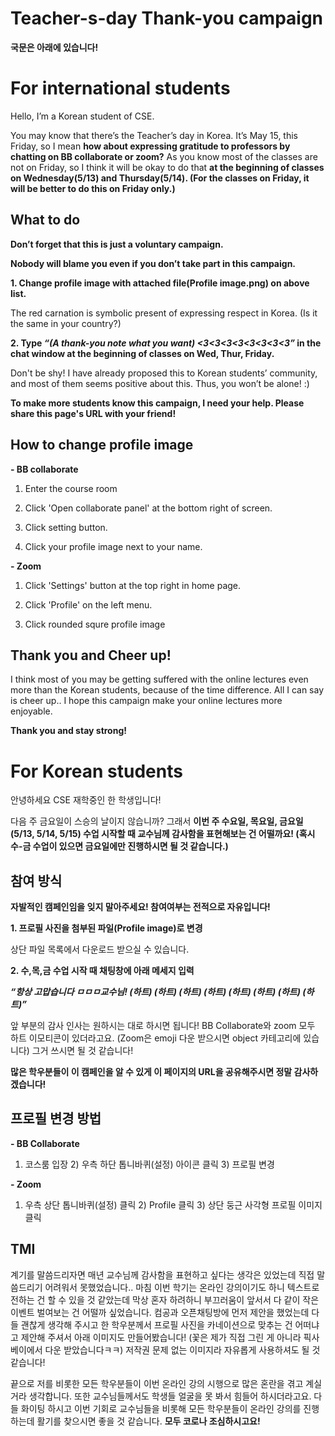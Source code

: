 # Teacher-s-day Thank-you campaign

**국문은 아래에 있습니다!**

# For international students

Hello, I’m a Korean student of CSE.

 You may know that there’s the Teacher’s day in Korea. It’s May 15, this Friday, so I mean **how about expressing gratitude to professors by chatting on BB collaborate or zoom?** As you know most of the classes are not on Friday, so I think it will be okay to do that **at the beginning of classes on Wednesday(5/13) and Thursday(5/14). (For the classes on Friday, it will be better to do this on Friday only.)**
 
## What to do

**Don’t forget that this is just a voluntary campaign.**

**Nobody will blame you even if you don’t take part in this campaign.**

**1. Change profile image with attached file(Profile image.png) on above list.**

The red carnation is symbolic present of expressing respect in Korea. (Is it the same in your country?)

**2. Type *“(A thank-you note what you want) <3<3<3<3<3<3<3<3”* in the chat window at the beginning of classes on Wed, Thur, Friday.**

Don't be shy! I have already proposed this to Korean students’ community, and most of them seems positive about this. Thus, you won’t be alone! :)

**To make more students know this campaign, I need your help. Please share this page's URL with your friend!**

## How to change profile image
**- BB collaborate**

 1) Enter the course room
 
 2) Click 'Open collaborate panel' at the bottom right of screen.
 
 3) Click setting button.
 
 4) Click your profile image next to your name.
 
**- Zoom**

1) Click 'Settings' button at the top right in home page.

2) Click 'Profile' on the left menu.

3) Click rounded squre profile image 

## Thank you and Cheer up!

I think most of you may be getting suffered with the online lectures even more than the Korean students, because of the time difference. All I can say is cheer up.. I hope this campaign make your online lectures more enjoyable.

**Thank you and stay strong!**

# For Korean students

안녕하세요 CSE 재학중인 한 학생입니다!

다음 주 금요일이 스승의 날이지 않습니까? 그래서 **이번 주 수요일, 목요일, 금요일(5/13, 5/14, 5/15) 수업 시작할 때 교수님께 감사함을 표현해보는 건 어떨까요! (혹시 수-금 수업이 있으면 금요일에만 진행하시면 될 것 같습니다.)**

## 참여 방식

**자발적인 캠페인임을 잊지 말아주세요! 참여여부는 전적으로 자유입니다!**

**1. 프로필 사진을 첨부된 파일(Profile image)로 변경**

상단 파일 목록에서 다운로드 받으실 수 있습니다.

**2. 수,목,금 수업 시작 때 채팅창에 아래 메세지 입력**

***“항상 고맙습니다 ㅁㅁㅁ교수님! (하트) (하트) (하트) (하트) (하트) (하트) (하트) (하트)”***

앞 부분의 감사 인사는 원하시는 대로 하시면 됩니다! BB Collaborate와 zoom 모두 하트 이모티콘이 있더라고요. (Zoom은 emoji 다운 받으시면 object 카테고리에 있습니다) 그거 쓰시면 될 것 같습니다!


**많은 학우분들이 이 캠페인을 알 수 있게 이 페이지의 URL을 공유해주시면 정말 감사하겠습니다!**

## 프로필 변경 방법

**- BB Collaborate**

1) 코스룸 입장 2) 우측 하단 톱니바퀴(설정) 아이콘 클릭 3) 프로필 변경

**- Zoom**

1) 우측 상단 톱니바퀴(설정) 클릭 2) Profile 클릭 3) 상단 둥근 사각형 프로필 이미지 클릭

## TMI
 계기를 말씀드리자면 매년 교수님께 감사함을 표현하고 싶다는 생각은 있었는데 직접 말씀드리기 어려워서 못했었습니다.. 마침 이번 학기는 온라인 강의이기도 하니 텍스트로 전하는 건 할 수 있을 것 같았는데 막상 혼자 하려하니 부끄러움이 앞서서 다 같이 작은 이벤트 벌여보는 건 어떨까 싶었습니다. 컴공과 오픈채팅방에 먼저 제안을 했었는데 다들 괜찮게 생각해 주시고 한 학우분께서 프로필 사진을 카네이션으로 맞추는 건 어떠냐고 제안해 주셔서 아래 이미지도 만들어봤습니다! (꽃은 제가 직접 그린 게 아니라 픽사베이에서 다운 받았습니다ㅋㅋ) 저작권 문제 없는 이미지라 자유롭게 사용하셔도 될 것 같습니다!

끝으로 저를 비롯한 모든 학우분들이 이번 온라인 강의 시행으로 많은 혼란을 겪고 계실 거라 생각합니다. 또한 교수님들께서도 학생들 얼굴을 못 봐서 힘들어 하시더라고요. 다들 화이팅 하시고 이번 기회로 교수님들을 비롯해 모든 학우분들이 온라인 강의를 진행하는데 활기를 찾으시면 좋을 것 같습니다. **모두 코로나 조심하시고요!**
